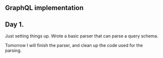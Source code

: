 ## GraphQL implementation

## Day 1.
Just setting things up. Wrote a basic parser that can parse a query schema. 

Tomorrow I will finish the parser, and clean up the code used for the parsing. 
